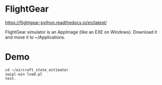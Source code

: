 # FlightGear
https://flightgear-python.readthedocs.io/en/latest/

FlightGear simulator is an AppImage (like an EXE on Windows). Download it and move it to ~/Applications.

# Demo
    cd ~/aircraft_state_estimator
    swipl-win load.pl
    test.
